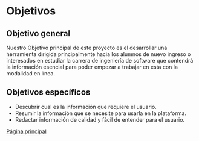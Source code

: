 # Objetivos

## Objetivo general
Nuestro Objetivo principal de este proyecto es el desarrollar una herramienta dirigida principalmente hacia los alumnos de nuevo ingreso o interesados en estudiar la carrera de ingeniería de software que contendrá la información esencial para poder empezar a trabajar en esta con la modalidad en línea.

## Objetivos específicos
- Descubrir cual es la información que requiere el usuario.
- Resumir la información que se necesite para usarla en la plataforma.
- Redactar información de calidad y fácil de entender para el usuario.

[Página principal](https://github.com/Equipo-13FIS/Ingenieria-en-linea)
